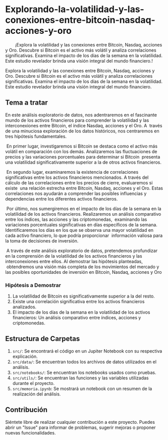 

# Explorando-la-volatilidad-y-las-conexiones-entre-bitcoin-nasdaq-acciones-y-oro
&nbsp;&nbsp;&nbsp;&nbsp;&nbsp;&nbsp;&nbsp;&nbsp;¡Explora la volatilidad y las conexiones entre Bitcoin, Nasdaq, acciones y Oro. Descubre si Bitcoin es el activo más volátil y analiza correlaciones significativas. Examina el impacto de los días de la semana en la volatilidad. Este estudio revelador brinda una visión integral del mundo financiero.!

Explora la volatilidad y las conexiones entre Bitcoin, Nasdaq, acciones y Oro. Descubre si Bitcoin es el activo más volátil y analiza correlaciones significativas. Examina el impacto de los días de la semana en la volatilidad. Este estudio revelador brinda una visión integral del mundo financiero.

## Tema a tratar
En este análisis exploratorio de datos, nos adentraremos en el fascinante mundo de los activos financieros para comprender la volatilidad y las interconexiones entre Bitcoin, el índice Nasdaq, acciones y el Oro. A &nbsp;través de una minuciosa exploración de los datos históricos, nos centraremos en tres hipótesis fundamentales.

&nbsp;En primer lugar, investigaremos si Bitcoin se destaca como el activo más volátil en comparación con los demás. Analizaremos las fluctuaciones de precios y las variaciones porcentuales para determinar si Bitcoin &nbsp;presenta una volatilidad significativamente superior a la de otros activos financieros.

&nbsp;En segundo lugar, examinaremos la existencia de correlaciones significativas entre los activos financieros mencionados. A través del cálculo de las correlaciones entre los precios de cierre, evaluaremos si existe &nbsp;una relación estrecha entre Bitcoin, Nasdaq, acciones y el Oro. Estas correlaciones nos ayudarán a comprender las posibles influencias y dependencias entre los diferentes activos financieros.

&nbsp;Por último, nos sumergiremos en el impacto de los días de la semana en la volatilidad de los activos financieros. Realizaremos un análisis comparativo entre los índices, las acciones y las criptomonedas, &nbsp;examinando las variaciones porcentuales significativas en días específicos de la semana. Identificaremos los días en los que se observa una mayor volatilidad en cada activo financiero, lo que podría proporcionar &nbsp;información valiosa para la toma de decisiones de inversión.

&nbsp;A través de este análisis exploratorio de datos, pretendemos profundizar en la comprensión de la volatilidad de los activos financieros y las interconexiones entre ellos. Al demostrar las hipótesis planteadas, &nbsp;obtendremos una visión más completa de los movimientos del mercado y las posibles oportunidades de inversión en Bitcoin, Nasdaq, acciones y Oro

### Hipótesis a Demostrar
1. La volatilidad de Bitcoin es significativamente superior a la del resto.
2. Existe una correlación significativa entre los activos financieros analizados.
3. El impacto de los días de la semana en la volatilidad de los activos financieros: Un análisis comparativo entre índices, acciones y criptomonedas.

## Estructura de Carpetas

1. `src/`: Se encontrará el código en un Jupiter Notebook con su respectiva explicación.
2. `src/data/`: Se encuentran todos los archivos de datos utilizados en el análisis.
3. `src/notebooks/`: Se encuentran los notebooks usados como pruebas.
4. `src/utils/`: Se encuentran las funciones y las variables utilizadas durante el proyecto.
5. `src/memoria.ipynb`: Se mostrará un notebook con un resumen de la realización del análisis.

## Contribución

Siéntete libre de realizar cualquier contribución a este proyecto. Puedes abrir un "Issue" para informar de problemas, sugerir mejoras o proponer nuevas funcionalidades.

